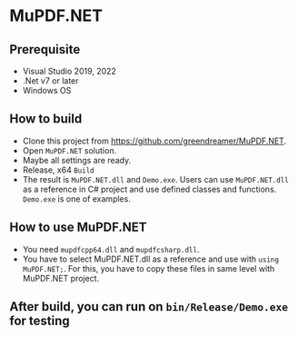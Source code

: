 # MuPDF.NET

## Prerequisite
- Visual Studio 2019, 2022
- .Net v7 or later
- Windows OS

## How to build
- Clone this project from https://github.com/greendreamer/MuPDF.NET.
- Open `MuPDF.NET` solution.
- Maybe all settings are ready.
- Release, x64 `Build`
- The result is `MuPDF.NET.dll` and `Demo.exe`. Users can use `MuPDF.NET.dll` as a reference in C# project and use defined classes and functions. `Demo.exe` is one of examples.

## How to use MuPDF.NET
- You need `mupdfcpp64.dll` and `mupdfcsharp.dll`.
- You have to select MuPDF.NET.dll as a reference and use with `using MuPDF.NET;`. For this, you have to copy these files in same level with MuPDF.NET project.

## After build, you can run on `bin/Release/Demo.exe` for testing
